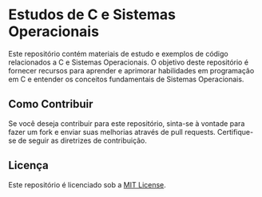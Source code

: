 
# Estudos de C e Sistemas Operacionais

Este repositório contém materiais de estudo e exemplos de código relacionados a C e Sistemas Operacionais. O objetivo deste repositório é fornecer recursos para aprender e aprimorar habilidades em programação em C e entender os conceitos fundamentais de Sistemas Operacionais.

<!-- ## Conteúdo

- [Introdução à Linguagem C](./c-intro.md)
- [Estruturas de Dados em C](./c-data-structures.md)
- [Programação de Sistemas Operacionais](./os-programming.md)
- [Exemplos de Código](./examples) -->

## Como Contribuir

Se você deseja contribuir para este repositório, sinta-se à vontade para fazer um fork e enviar suas melhorias através de pull requests. Certifique-se de seguir as diretrizes de contribuição.

## Licença

Este repositório é licenciado sob a [MIT License](./LICENSE).
